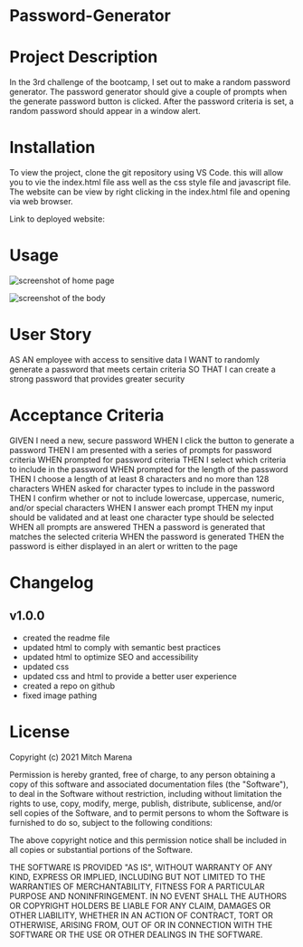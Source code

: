 # Password-Generator


# Project Description 

In the 3rd challenge of the bootcamp, I set out to make a random password generator. The password generator should give a couple of prompts when the generate password button is clicked. After the password criteria is set, a random password should appear in a window alert.  

# Installation 

To view the project, clone the git repository using VS Code. this will allow you to vie the index.html file ass well as the css style file and javascript file. The website can be view by right clicking in the index.html file and opening via web browser. 

Link to deployed website: 

# Usage

![screenshot of home page](assets/images/home.jpg) 

![screenshot of the body](assets/images/body.jpg)



# User Story

AS AN employee with access to sensitive data
I WANT to randomly generate a password that meets certain criteria
SO THAT I can create a strong password that provides greater security

# Acceptance Criteria

GIVEN I need a new, secure password
WHEN I click the button to generate a password
THEN I am presented with a series of prompts for password criteria
WHEN prompted for password criteria
THEN I select which criteria to include in the password
WHEN prompted for the length of the password
THEN I choose a length of at least 8 characters and no more than 128 characters
WHEN asked for character types to include in the password
THEN I confirm whether or not to include lowercase, uppercase, numeric, and/or special characters
WHEN I answer each prompt
THEN my input should be validated and at least one character type should be selected
WHEN all prompts are answered
THEN a password is generated that matches the selected criteria
WHEN the password is generated
THEN the password is either displayed in an alert or written to the page

# Changelog

v1.0.0
--------------------------------
- created the readme file
- updated html to comply with semantic best practices
- updated html to optimize SEO and accessibility 
- updated css
- updated css and html to provide a better user experience
- created a repo on github
- fixed image pathing



# License

Copyright (c) 2021 Mitch Marena 

Permission is hereby granted, free of charge, to any person obtaining a copy
of this software and associated documentation files (the "Software"), to deal
in the Software without restriction, including without limitation the rights
to use, copy, modify, merge, publish, distribute, sublicense, and/or sell
copies of the Software, and to permit persons to whom the Software is
furnished to do so, subject to the following conditions:

The above copyright notice and this permission notice shall be included in all
copies or substantial portions of the Software.

THE SOFTWARE IS PROVIDED "AS IS", WITHOUT WARRANTY OF ANY KIND, EXPRESS OR
IMPLIED, INCLUDING BUT NOT LIMITED TO THE WARRANTIES OF MERCHANTABILITY,
FITNESS FOR A PARTICULAR PURPOSE AND NONINFRINGEMENT. IN NO EVENT SHALL THE
AUTHORS OR COPYRIGHT HOLDERS BE LIABLE FOR ANY CLAIM, DAMAGES OR OTHER
LIABILITY, WHETHER IN AN ACTION OF CONTRACT, TORT OR OTHERWISE, ARISING FROM,
OUT OF OR IN CONNECTION WITH THE SOFTWARE OR THE USE OR OTHER DEALINGS IN THE
SOFTWARE.

